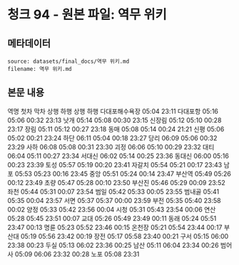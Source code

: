 # 청크 94 - 원본 파일: 역무 위키

## 메타데이터

```
source: datasets/final_docs/역무 위키.md
filename: 역무 위키.md
```

## 본문 내용

역명 첫차 막차 상행 하행 상행 하행 다대포해수욕장 05:04 23:11 다대포항 05:16 05:06 00:32 23:13 낫개 05:14 05:08 00:30 23:15 신장림 05:12 05:10 00:28 23:17 장림 05:11 05:12 00:27 23:18 동매 05:08 05:14 00:24 21:21 신평 05:06 05:02 00:21 23:24 하단 06:11 05:04 00:18 23:27 당리 06:09 05:06 00:32 23:29 사하 06:08 05:08 00:31 23:30 괴정 06:06 05:10 00:29 23:32 대티 06:04 05:11 00:27 23:34 서대신 06:02 05:14 00:25 23:36 동대신 06:00 05:16 00:23 23:39 토성 05:57 05:19 00:20 23:41 자갈치 05:54 05:21 00:17 23:43 남포 05:53 05:23 00:16 23:45 중앙 05:51 05:24 00:14 23:47 부산역 05:49 05:26 00:12 23:49 초량 05:47 05:28 00:10 23:50 부산진 05:46 05:29 00:09 23:52 좌천 05:44 05:31 00:07 23:54 범일 05:42 05:33 00:05 23:55 범내골 05:41 05:35 00:04 23:57 서면 05:37 05:37 00:00 23:59 부전 05:35 05:40 23:58 00:02 양정 05:33 05:42 23:56 00:04 시청 05:31 05:43 23:54 00:06 연산 05:28 05:45 23:51 00:07 교대 05:26 05:49 23:49 00:11 동래 05:24 05:51 23:47 00:13 명륜 05:23 05:52 23:46 00:15 온천장 05:21 05:54 23:44 00:17 부산대 05:19 05:56 23:42 00:19 장전 05:17 05:58 23:40 00:21 구서 05:15 06:00 23:38 00:23 두실 05:13 06:02 23:36 00:25 남산 05:11 06:04 23:34 00:26 범어사 05:09 06:06 23:32 00:28 노포 05:08 23:31